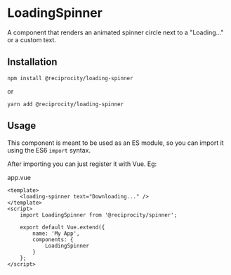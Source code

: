 # LoadingSpinner

A component that renders an animated spinner circle next to a "Loading..." or a custom text.

## Installation

```
npm install @reciprocity/loading-spinner
```
or
```
yarn add @reciprocity/loading-spinner
```

## Usage

This component is meant to be used as an ES module, so you can import it using the ES6 `import` syntax.

After importing you can just register it with Vue. Eg:

app.vue

```vue
<template>
	<loading-spinner text="Downloading..." />
</template>
<script>
	import LoadingSpinner from '@reciprocity/spinner';

	export default Vue.extend({
		name: 'My App',
		components: {
			LoadingSpinner
		}
	};
</script>
```
